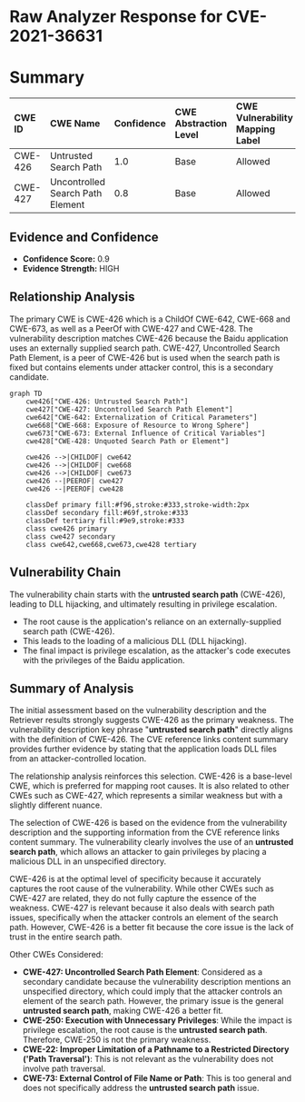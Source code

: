 # Raw Analyzer Response for CVE-2021-36631

# Summary
| CWE ID  | CWE Name                                                                           | Confidence | CWE Abstraction Level | CWE Vulnerability Mapping Label | CWE-Vulnerability Mapping Notes |
| :-------- | :---------------------------------------------------------------------------------- | :---------- | :---------------------- | :-------------------------------- | :------------------------------ |
| CWE-426 | Untrusted Search Path                                                              | 1.0         | Base                    | Allowed                           | Primary CWE                     |
| CWE-427 | Uncontrolled Search Path Element                                                     | 0.8         | Base                    | Allowed                           | Secondary Candidate              |

## Evidence and Confidence

*   **Confidence Score:** 0.9
*   **Evidence Strength:** HIGH

## Relationship Analysis
The primary CWE is CWE-426 which is a ChildOf CWE-642, CWE-668 and CWE-673, as well as a PeerOf with CWE-427 and CWE-428. The vulnerability description matches CWE-426 because the Baidu application uses an externally supplied search path. CWE-427, Uncontrolled Search Path Element, is a peer of CWE-426 but is used when the search path is fixed but contains elements under attacker control, this is a secondary candidate.

```mermaid
graph TD
    cwe426["CWE-426: Untrusted Search Path"]
    cwe427["CWE-427: Uncontrolled Search Path Element"]
    cwe642["CWE-642: Externalization of Critical Parameters"]
    cwe668["CWE-668: Exposure of Resource to Wrong Sphere"]
    cwe673["CWE-673: External Influence of Critical Variables"]
    cwe428["CWE-428: Unquoted Search Path or Element"]

    cwe426 -->|CHILDOF| cwe642
    cwe426 -->|CHILDOF| cwe668
    cwe426 -->|CHILDOF| cwe673
    cwe426 --|PEEROF| cwe427
    cwe426 --|PEEROF| cwe428

    classDef primary fill:#f96,stroke:#333,stroke-width:2px
    classDef secondary fill:#69f,stroke:#333
    classDef tertiary fill:#9e9,stroke:#333
    class cwe426 primary
    class cwe427 secondary
    class cwe642,cwe668,cwe673,cwe428 tertiary
```

## Vulnerability Chain
The vulnerability chain starts with the **untrusted search path** (CWE-426), leading to DLL hijacking, and ultimately resulting in privilege escalation.
- The root cause is the application's reliance on an externally-supplied search path (CWE-426).
- This leads to the loading of a malicious DLL (DLL hijacking).
- The final impact is privilege escalation, as the attacker's code executes with the privileges of the Baidu application.

## Summary of Analysis
The initial assessment based on the vulnerability description and the Retriever results strongly suggests CWE-426 as the primary weakness. The vulnerability description key phrase "**untrusted search path**" directly aligns with the definition of CWE-426. The CVE reference links content summary provides further evidence by stating that the application loads DLL files from an attacker-controlled location.

The relationship analysis reinforces this selection. CWE-426 is a base-level CWE, which is preferred for mapping root causes. It is also related to other CWEs such as CWE-427, which represents a similar weakness but with a slightly different nuance.

The selection of CWE-426 is based on the evidence from the vulnerability description and the supporting information from the CVE reference links content summary. The vulnerability clearly involves the use of an **untrusted search path**, which allows an attacker to gain privileges by placing a malicious DLL in an unspecified directory.

CWE-426 is at the optimal level of specificity because it accurately captures the root cause of the vulnerability. While other CWEs such as CWE-427 are related, they do not fully capture the essence of the weakness. CWE-427 is relevant because it also deals with search path issues, specifically when the attacker controls an element of the search path. However, CWE-426 is a better fit because the core issue is the lack of trust in the entire search path.

Other CWEs Considered:

*   **CWE-427: Uncontrolled Search Path Element**: Considered as a secondary candidate because the vulnerability description mentions an unspecified directory, which could imply that the attacker controls an element of the search path. However, the primary issue is the general **untrusted search path**, making CWE-426 a better fit.
*   **CWE-250: Execution with Unnecessary Privileges**: While the impact is privilege escalation, the root cause is the **untrusted search path**. Therefore, CWE-250 is not the primary weakness.
*   **CWE-22: Improper Limitation of a Pathname to a Restricted Directory ('Path Traversal')**: This is not relevant as the vulnerability does not involve path traversal.
*   **CWE-73: External Control of File Name or Path**: This is too general and does not specifically address the **untrusted search path** issue.